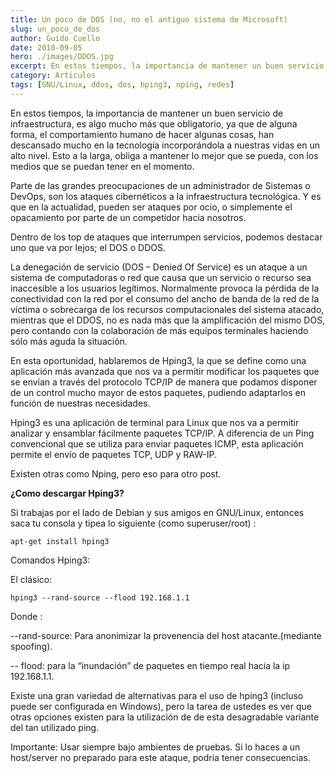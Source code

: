 ```yaml
---
title: Un poco de DOS (no, no el antiguo sistema de Microsoft)
slug: un_poco_de_dos
author: Guido Cuello
date: 2018-09-05
hero: ./images/DDOS.jpg
excerpt: En estos tiempos, la importancia de mantener un buen servicio de infraestructura, es algo mucho más que obligatorio.
category: Articulos
tags: [GNU/Linux, ddos, dos, hping3, nping, redes]
---
```

En estos tiempos, la importancia de mantener un buen servicio de infraestructura, es algo mucho más que obligatorio, ya que de alguna forma, el comportamiento humano de hacer algunas cosas, han descansado mucho en la tecnología incorporándola a nuestras vidas en un alto nivel. Esto a la larga, obliga a mantener lo mejor que se pueda, con los medios que se puedan tener en el momento.

Parte de las grandes preocupaciones de un administrador de Sistemas o DevOps, son los ataques cibernéticos a la infraestructura tecnológica. Y es que en la actualidad, pueden ser ataques por ocio, o simplemente el opacamiento por parte de un competidor hacia nosotros.

Dentro de los top de ataques que interrumpen servicios, podemos destacar uno que va por lejos; el DOS o DDOS.

La denegación de servicio (DOS – Denied Of Service) es un ataque a un sistema de computadoras o red que causa que un servicio o recurso sea inaccesible a los usuarios legítimos. Normalmente provoca la pérdida de la conectividad con la red por el consumo del ancho de banda de la red de la víctima o sobrecarga de los recursos computacionales del sistema atacado, mientras que el DDOS, no es nada más que la amplificación del mismo DOS, pero contando con la colaboración de más equipos terminales haciendo sólo más aguda la situación.

En esta oportunidad, hablaremos de Hping3, la que se define como una aplicación más avanzada que nos va a permitir modificar los paquetes que se envían a través del protocolo TCP/IP de manera que podamos disponer de un control mucho mayor de estos paquetes, pudiendo adaptarlos en función de nuestras necesidades.

Hping3 es una aplicación de terminal para Linux que nos va a permitir analizar y ensamblar fácilmente paquetes TCP/IP. A diferencia de un Ping convencional que se utiliza para enviar paquetes ICMP, esta aplicación permite el envío de paquetes TCP, UDP y RAW-IP.

Existen otras como Nping, pero eso para otro post.

**¿Como descargar Hping3?**

Si trabajas por el lado de Debian y sus amigos en GNU/Linux, entonces saca tu consola y tipea lo siguiente (como superuser/root) :

```
apt-get install hping3 
```

Comandos Hping3:

El clásico:

```
hping3 --rand-source --flood 192.168.1.1
```

Donde :

--rand-source: Para anonimizar la provenencia del host atacante.(mediante spoofing).

-- flood: para la “inundación” de paquetes en tiempo real hacia la ip 192.168.1.1.

Existe una gran variedad de alternativas para el uso de hping3 (incluso puede ser configurada en Windows), pero la tarea de ustedes es ver que otras opciones existen para la utilización de de esta desagradable variante del tan utilizado ping.

Importante: Usar siempre bajo ambientes de pruebas. Si lo haces a un host/server no preparado para este ataque, podria tener consecuencias.